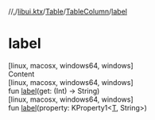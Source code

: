 //[.](../../../index.md)/[libui.ktx](../../index.md)/[Table](../index.md)/[TableColumn](index.md)/[label](label.md)



# label  
[linux, macosx, windows64, windows]  
Content  
[linux, macosx, windows64, windows]  
fun [label](label.md)(get: (Int) -> String)  
[linux, macosx, windows64, windows]  
fun [label](label.md)(property: KProperty1<[T](../index.md), String>)  



